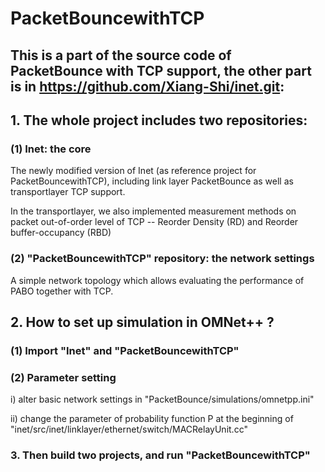 # PacketBouncewithTCP

## This is a part of the source code of PacketBounce with TCP support, the other part is in https://github.com/Xiang-Shi/inet.git:

## 1. The whole project includes two repositories:
### (1) Inet: the core

The newly modified version of Inet (as reference project for PacketBouncewithTCP), including link layer PacketBounce as well as transportlayer TCP support.

In the transportlayer, we also implemented measurement methods on packet out-of-order level of TCP -- Reorder Density (RD) and Reorder buffer-occupancy (RBD)

 
### (2) "PacketBouncewithTCP" repository: the network settings

A simple network topology which allows evaluating the performance of PABO together with TCP.

## 2. How to set up simulation in OMNet++ ?
###  (1) Import "Inet" and "PacketBouncewithTCP"

###  (2) Parameter setting

   i) alter basic network settings in "PacketBounce/simulations/omnetpp.ini"
  
   ii) change the parameter of probability function P at the beginning of "inet/src/inet/linklayer/ethernet/switch/MACRelayUnit.cc"

### 3. Then build two projects, and run "PacketBouncewithTCP"



